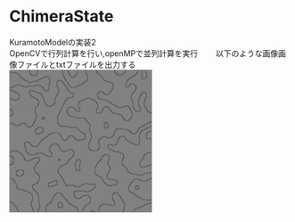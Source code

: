 # ChimeraState
KuramotoModelの実装2  
OpenCVで行列計算を行い,openMPで並列計算を実行　　
以下のような画像画像ファイルとtxtファイルを出力する  
![image](image/w_imag_949.841614.jpg)


